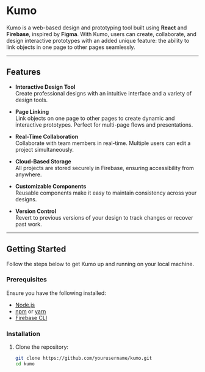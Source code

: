 # Kumo

Kumo is a web-based design and prototyping tool built using **React** and **Firebase**, inspired by **Figma**. With Kumo, users can create, collaborate, and design interactive prototypes with an added unique feature: the ability to link objects in one page to other pages seamlessly.

---

## Features

- **Interactive Design Tool**  
  Create professional designs with an intuitive interface and a variety of design tools.
  
- **Page Linking**  
  Link objects on one page to other pages to create dynamic and interactive prototypes. Perfect for multi-page flows and presentations.

- **Real-Time Collaboration**  
  Collaborate with team members in real-time. Multiple users can edit a project simultaneously.

- **Cloud-Based Storage**  
  All projects are stored securely in Firebase, ensuring accessibility from anywhere.

- **Customizable Components**  
  Reusable components make it easy to maintain consistency across your designs.

- **Version Control**  
  Revert to previous versions of your design to track changes or recover past work.

---

## Getting Started

Follow the steps below to get Kumo up and running on your local machine.

### Prerequisites

Ensure you have the following installed:

- [Node.js](https://nodejs.org/)
- [npm](https://www.npmjs.com/) or [yarn](https://yarnpkg.com/)
- [Firebase CLI](https://firebase.google.com/docs/cli)

### Installation

1. Clone the repository:

   ```bash
   git clone https://github.com/yourusername/kumo.git
   cd kumo

